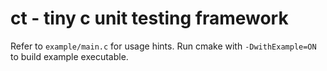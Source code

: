 # ct - tiny c unit testing framework
Refer to `example/main.c` for usage hints. Run cmake with `-DwithExample=ON` to build example executable.
